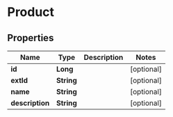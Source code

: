 

# Product


## Properties

| Name | Type | Description | Notes |
|------------ | ------------- | ------------- | -------------|
|**id** | **Long** |  |  [optional] |
|**extId** | **String** |  |  [optional] |
|**name** | **String** |  |  [optional] |
|**description** | **String** |  |  [optional] |



